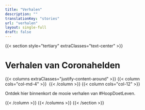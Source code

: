 ```yaml
---
title: "Verhalen"
description: ""
translationKey: "stories"
url: "verhalen"
layout: single-full
draft: false
---
```

{{< section style="tertiary" extraClasses="text-center" >}}
# Verhalen van Coronahelden
{{< columns extraClasses="justify-content-around" >}}
{{< column cols="col-md-4" >}}
<img src="/img/KermisWit.png" alt="" class="img-fluid" />
{{< /column >}}
{{< column cols="col-12" >}}
<p class="lead">Ontdek hier binnenkort de mooie verhalen van #HoopDoetLeven.</p>
{{< /column >}}
{{< /columns >}}
{{< /section >}}
